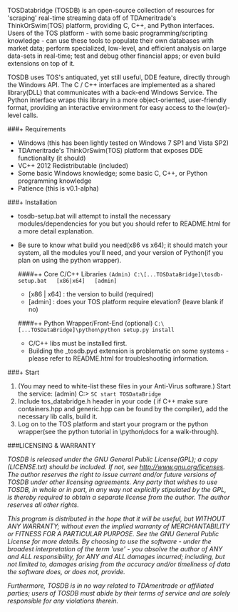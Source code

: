 TOSDatabridge (TOSDB) is an open-source collection of resources for 'scraping' real-time streaming data off of TDAmeritrade's ThinkOrSwim(TOS) platform, providing C, C++, and Python interfaces. Users of the TOS platform - with some basic programming/scripting knowledge - can use these tools to populate their own databases with market data; perform specialized, low-level, and efficient analysis on large data-sets in real-time; test and debug other financial apps; or even build extensions on top of it.

TOSDB uses TOS's antiquated, yet still useful, DDE feature, directly through the Windows API. The C / C++ interfaces are implemented as a shared library(DLL) that communicates with a back-end Windows Service. The Python interface wraps this library in a more object-oriented, user-friendly format, providing an interactive environment for easy access to the low(er)-level calls. 

###+ Requirements
- Windows (this has been lightly tested on Windows 7 SP1 and Vista SP2)
- TDAmeritrade's ThinkOrSwim(TOS) platform that exposes DDE functionality (it should)
- VC++ 2012 Redistributable (included)
- Some basic Windows knowledge; some basic C, C++, or Python programming knowledge
- Patience (this is v0.1-alpha)
  
###+ Installation
- tosdb-setup.bat will attempt to install the necessary modules/dependencies for you but you should refer to README.html for a more detail explanation.
- Be sure to know what build you need(x86 vs x64); it should match your system, all the modules you'll need, and your version of Python(if you plan on using the python wrapper).

   ####++ Core C/C++ Libraries
   `(Admin) C:\[...TOSDataBridge]\tosdb-setup.bat   [x86|x64]   [admin]`
   - [x86 | x64] : the version to build (required)
   - [admin] : does your TOS platform require elevation? (leave blank if no)

   ####++ Python Wrapper/Front-End (optional)
   `C:\[...TOSDataBridge]\python\python setup.py install`
   - C/C++ libs must be installed first.
   - Building the _tosdb.pyd extension is problematic on some systems - please refer to README.html for troubleshooting information.


###+ Start
1. (You may need to white-list these files in your Anti-Virus software.) Start the service: (admin) C:\> `SC start TOSDataBridge`
2. Include tos_databridge.h header in your code ( if C++ make sure containers.hpp and generic.hpp can be found by the compiler), add the necessary lib calls, build it.
3. Log on to the TOS platform and start your program or the python wrapper(see the python tutorial in \python\docs for a walk-through).


###LICENSING & WARRANTY

*TOSDB is released under the GNU General Public License(GPL); a copy (LICENSE.txt) should be included. If not, see http://www.gnu.org/licenses. The author reserves the right to issue current and/or future versions of TOSDB under other licensing agreements. Any party that wishes to use TOSDB, in whole or in part, in any way not explicitly stipulated by the GPL, is thereby required to obtain a separate license from the author. The author reserves all other rights.*

*This program is distributed in the hope that it will be useful, but WITHOUT ANY WARRANTY; without even the implied warranty of MERCHANTABILITY or FITNESS FOR A PARTICULAR PURPOSE. See the GNU General Public License for more details. By choosing to use the software - under the broadest interpretation of the term 'use' - you absolve the author of ANY and ALL responsibility, for ANY and ALL damages incurred; including, but not limited to, damages arising from the accuracy and/or timeliness of data the software does, or does not, provide.*     

*Furthermore, TOSDB is in no way related to TDAmeritrade or affiliated parties; users of TOSDB must abide by their terms of service and are solely responsible for any violations therein.*